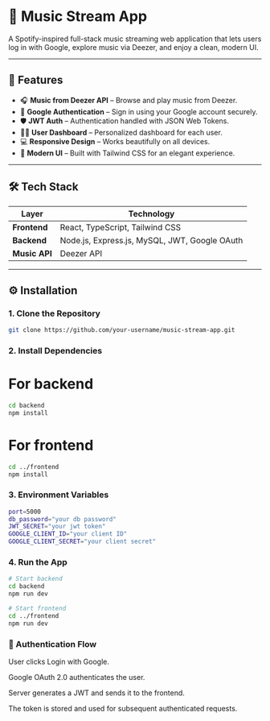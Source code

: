 # 🎵 Music Stream App

A Spotify-inspired full-stack music streaming web application that lets users log in with Google, explore music via Deezer, and enjoy a clean, modern UI.

---

## 🚀 Features

- 🎧 **Music from Deezer API** – Browse and play music from Deezer.
- 🔐 **Google Authentication** – Sign in using your Google account securely.
- 🛡️ **JWT Auth** – Authentication handled with JSON Web Tokens.
- 🧑‍💼 **User Dashboard** – Personalized dashboard for each user.
- 💻 **Responsive Design** – Works beautifully on all devices.
- 🎨 **Modern UI** – Built with Tailwind CSS for an elegant experience.

---

## 🛠️ Tech Stack

| Layer      | Technology                               |
|------------|------------------------------------------|
| **Frontend** | React, TypeScript, Tailwind CSS           |
| **Backend**  | Node.js, Express.js, MySQL, JWT, Google OAuth |
| **Music API**| Deezer API                              |

---

## ⚙️ Installation

### 1. Clone the Repository

```bash
git clone https://github.com/your-username/music-stream-app.git
```

### 2. Install Dependencies

# For backend

```bash
cd backend
npm install
```

# For frontend
```bash
cd ../frontend
npm install
```
### 3. Environment Variables
```bash
port=5000
db_password="your db password"
JWT_SECRET="your jwt token"
GOOGLE_CLIENT_ID="your client ID"
GOOGLE_CLIENT_SECRET="your client secret"
```

### 4. Run the App
```bash
# Start backend
cd backend
npm run dev

# Start frontend
cd ../frontend
npm run dev
```

### 🔑 Authentication Flow
User clicks Login with Google.

Google OAuth 2.0 authenticates the user.

Server generates a JWT and sends it to the frontend.

The token is stored and used for subsequent authenticated requests.

